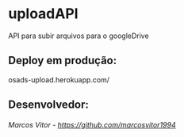 # uploadAPI
API para subir arquivos para o googleDrive

## Deploy em produção: 

osads-upload.herokuapp.com/

## Desenvolvedor: 

###### Marcos Vitor - https://github.com/marcosvitor1994
